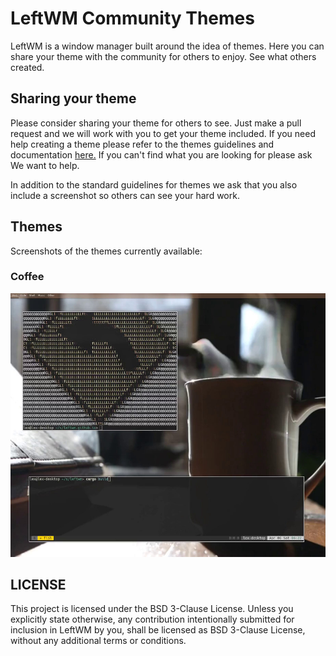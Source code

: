 # LeftWM Community Themes
LeftWM is a window manager built around the idea of themes. 
Here you can share your theme with the community for others to enjoy.
See what others created.

## Sharing your theme
Please consider sharing your theme for others to see. Just make a pull request and we will work with you to get your theme included. 
If you need help creating a theme please refer to the themes guidelines and documentation [here.](https://github.com/leftwm/leftwm/tree/master/themes)
If you can't find what you are looking for please ask We want to help.

In addition to the standard guidelines for themes we ask that you also include a screenshot so others can see your hard work.

## Themes

Screenshots of the themes currently available:

### Coffee

![Coffee](screenshots/Coffee.jpg)




## LICENSE
This project is licensed under the BSD 3-Clause License.
Unless you explicitly state otherwise, any contribution intentionally submitted for inclusion in LeftWM by you, shall be licensed as BSD 3-Clause License, without any additional terms or conditions.


